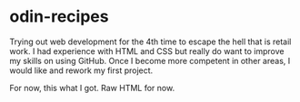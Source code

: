 # odin-recipes
Trying out web development for the 4th time to escape the hell that is retail work. I had experience with HTML and CSS but really do want to improve my skills on using GitHub. Once I become more competent in other areas, I would like and rework my first project.

For now, this what I got. Raw HTML for now. 